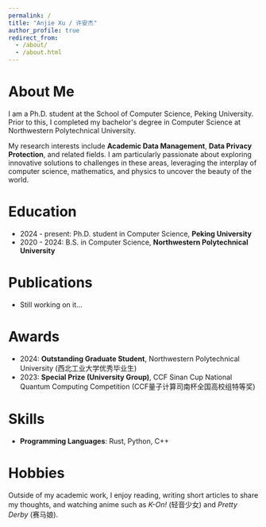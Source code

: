 ```yaml
---
permalink: /
title: "Anjie Xu / 许安杰"
author_profile: true
redirect_from: 
  - /about/
  - /about.html
---
```


About Me
======
I am a Ph.D. student at the School of Computer Science, Peking University. Prior to this, I completed my bachelor's degree in Computer Science at Northwestern Polytechnical University.

My research interests include **Academic Data Management**, **Data Privacy Protection**, and related fields. I am particularly passionate about exploring innovative solutions to challenges in these areas, leveraging the interplay of computer science, mathematics, and physics to uncover the beauty of the world.

Education
======
- 2024 - present: Ph.D. student in Computer Science, **Peking University**
- 2020 - 2024: B.S. in Computer Science, **Northwestern Polytechnical University**


Publications
======
- Still working on it...

Awards
======
- 2024: **Outstanding Graduate Student**, Northwestern Polytechnical University (西北工业大学优秀毕业生)
- 2023: **Special Prize (University Group)**, CCF Sinan Cup National Quantum Computing Competition (CCF量子计算司南杯全国高校组特等奖)

Skills
======
- **Programming Languages**: Rust, Python, C++

Hobbies
======
Outside of my academic work, I enjoy reading, writing short articles to share my thoughts, and watching anime such as *K-On!* (轻音少女) and *Pretty Derby* (赛马娘).
